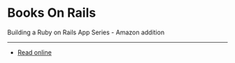 # Books On Rails

Building a Ruby on Rails App Series - Amazon addition

---

- [Read online](https://rtsinani.gitbooks.io/books-on-rails/content)
